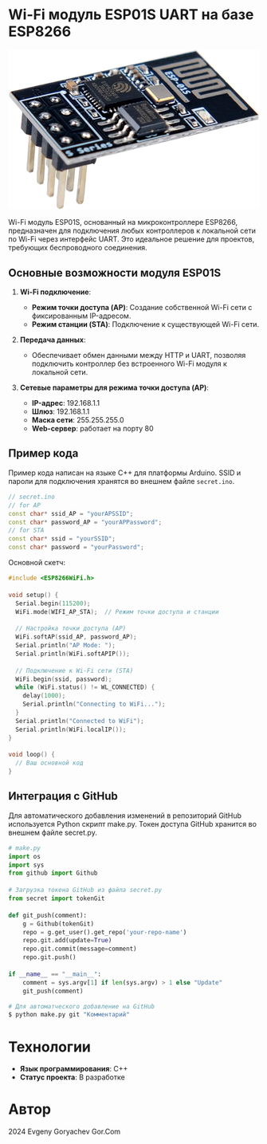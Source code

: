 # Wi-Fi модуль ESP01S UART на базе ESP8266

![Wi-Fi модуль ESP01S](img/ESP01S-UART.jpg)

Wi-Fi модуль ESP01S, основанный на микроконтроллере ESP8266, предназначен для подключения любых контроллеров к локальной сети по Wi-Fi через интерфейс UART. Это идеальное решение для проектов, требующих беспроводного соединения.

## Основные возможности модуля ESP01S

1. **Wi-Fi подключение**:
   - **Режим точки доступа (AP)**: Создание собственной Wi-Fi сети с фиксированным IP-адресом.
   - **Режим станции (STA)**: Подключение к существующей Wi-Fi сети.

2. **Передача данных**:
   - Обеспечивает обмен данными между HTTP и UART, позволяя подключить контроллер без встроенного Wi-Fi модуля к локальной сети.

3. **Сетевые параметры для режима точки доступа (AP)**:
   - **IP-адрес**: 192.168.1.1
   - **Шлюз**: 192.168.1.1
   - **Маска сети**: 255.255.255.0
   - **Web-сервер**: работает на порту 80

## Пример кода

Пример кода написан на языке C++ для платформы Arduino. SSID и пароли для подключения хранятся во внешнем файле `secret.ino`.

```cpp
// secret.ino
// for AP 
const char* ssid_AP = "yourAPSSID";  
const char* password_AP = "yourAPPassword";
// for STA
const char* ssid = "yourSSID";  
const char* password = "yourPassword";
```

Основной скетч:
```cpp
#include <ESP8266WiFi.h>

void setup() {
  Serial.begin(115200);
  WiFi.mode(WIFI_AP_STA);  // Режим точки доступа и станции

  // Настройка точки доступа (AP)
  WiFi.softAP(ssid_AP, password_AP);
  Serial.println("AP Mode: ");
  Serial.println(WiFi.softAPIP());

  // Подключение к Wi-Fi сети (STA)
  WiFi.begin(ssid, password);
  while (WiFi.status() != WL_CONNECTED) {
    delay(1000);
    Serial.println("Connecting to WiFi...");
  }
  Serial.println("Connected to WiFi");
  Serial.println(WiFi.localIP());
}

void loop() {
  // Ваш основной код
}
```

## Интеграция с GitHub
Для автоматического добавления изменений в репозиторий GitHub используется Python скрипт make.py. Токен доступа GitHub хранится во внешнем файле secret.py.

```python
# make.py
import os
import sys
from github import Github

# Загрузка токена GitHub из файла secret.py
from secret import tokenGit

def git_push(comment):
    g = Github(tokenGit)
    repo = g.get_user().get_repo('your-repo-name')
    repo.git.add(update=True)
    repo.git.commit(message=comment)
    repo.git.push()

if __name__ == "__main__":
    comment = sys.argv[1] if len(sys.argv) > 1 else "Update"
    git_push(comment)
```
```sh
# Для автоматческого добавление на GitHub
$ python make.py git "Комментарий"
```

# Технологии

- **Язык программирования**: C++
- **Статус проекта**: В разработке

# Автор

2024 Evgeny Goryachev
Gor.Com 
